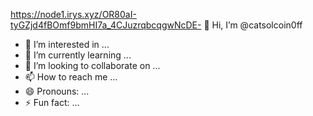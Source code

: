 https://node1.irys.xyz/OR80aI-tyGZjd4fBOmf9bmHI7a_4CJuzrqbcqgwNcDE- 👋 Hi, I’m @catsolcoin0ff
- 👀 I’m interested in ...
- 🌱 I’m currently learning ...
- 💞️ I’m looking to collaborate on ...
- 📫 How to reach me ...
- 😄 Pronouns: ...
- ⚡ Fun fact: ...

<!---
catsolcoin0ff/catsolcoin0ff is a ✨ special ✨ repository because its `README.md` (this file) appears on your GitHub profile.
You can click the Preview link to take a look at your changes.
--->
